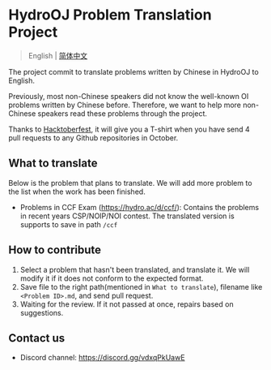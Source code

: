 # HydroOJ Problem Translation Project

> English | [简体中文](/README-zh.md)

The project commit to translate problems written by Chinese in HydroOJ to English.

Previously, most non-Chinese speakers did not know the well-known OI problems written by Chinese before. Therefore, we want to help more non-Chinese speakers read these problems through the project.

Thanks to [Hacktoberfest](https://hacktoberfest.digitalocean.com/), it will give you a T-shirt when you have send 4 pull requests to any Github repositories in October.



## What to translate

Below is the problem that plans to translate. We will add more problem to the list when the work has been finished.

-   Problems in CCF Exam (<https://hydro.ac/d/ccf/>): Contains the problems in recent years CSP/NOIP/NOI contest. The translated version is supports to save in path `/ccf`



## How to contribute

1. Select a problem that hasn't been translated, and translate it. We will modify it if it does not conform to the expected format.
2. Save file to the right path(mentioned in `What to translate`), filename like `<Problem ID>.md`, and send pull request.
3. Waiting for the review. If it not passed at once, repairs based on suggestions.



## Contact us

-   Discord channel: https://discord.gg/vdxqPkUawE
